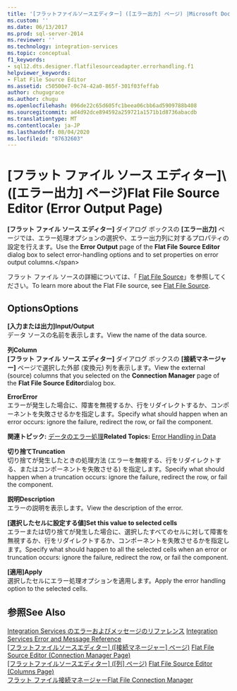 ```yaml
---
title: '[フラットファイルソースエディター] ([エラー出力] ページ) |Microsoft Docs'
ms.custom: ''
ms.date: 06/13/2017
ms.prod: sql-server-2014
ms.reviewer: ''
ms.technology: integration-services
ms.topic: conceptual
f1_keywords:
- sql12.dts.designer.flatfilesourceadapter.errorhandling.f1
helpviewer_keywords:
- Flat File Source Editor
ms.assetid: c50500e7-0c74-42a0-865f-301f03feffab
author: chugugrace
ms.author: chugu
ms.openlocfilehash: 096de22c65d605fc1beea06cbb6ad5909788b408
ms.sourcegitcommit: ad4d92dce894592a259721a1571b1d8736abacdb
ms.translationtype: MT
ms.contentlocale: ja-JP
ms.lasthandoff: 08/04/2020
ms.locfileid: "87632603"
---
```

# <a name="flat-file-source-editor-error-output-page"></a><span data-ttu-id="52f6c-102">[フラット ファイル ソース エディター]\ ([エラー出力] ページ)</span><span class="sxs-lookup"><span data-stu-id="52f6c-102">Flat File Source Editor (Error Output Page)</span></span>
  <span data-ttu-id="52f6c-103">**[フラット ファイル ソース エディター]** ダイアログ ボックスの **[エラー出力]** ページでは、エラー処理オプションの選択や、エラー出力列に対するプロパティの設定を行えます。</span><span class="sxs-lookup"><span data-stu-id="52f6c-103">Use the **Error Output** page of the **Flat File Source Editor** dialog box to select error-handling options and to set properties on error output columns.\</span></span>  
  
 <span data-ttu-id="52f6c-104">フラット ファイル ソースの詳細については、「 [Flat File Source](data-flow/flat-file-source.md)」を参照してください。</span><span class="sxs-lookup"><span data-stu-id="52f6c-104">To learn more about the Flat File source, see [Flat File Source](data-flow/flat-file-source.md).</span></span>  
  
## <a name="options"></a><span data-ttu-id="52f6c-105">Options</span><span class="sxs-lookup"><span data-stu-id="52f6c-105">Options</span></span>  
 <span data-ttu-id="52f6c-106">**[入力または出力]**</span><span class="sxs-lookup"><span data-stu-id="52f6c-106">**Input/Output**</span></span>  
 <span data-ttu-id="52f6c-107">データ ソースの名前を表示します。</span><span class="sxs-lookup"><span data-stu-id="52f6c-107">View the name of the data source.</span></span>  
  
 <span data-ttu-id="52f6c-108">**列**</span><span class="sxs-lookup"><span data-stu-id="52f6c-108">**Column**</span></span>  
 <span data-ttu-id="52f6c-109">**[フラット ファイル ソース エディター]** ダイアログ ボックスの **[接続マネージャー]** ページで選択した外部 (変換元) 列を表示します。</span><span class="sxs-lookup"><span data-stu-id="52f6c-109">View the external (source) columns that you selected on the **Connection Manager** page of the **Flat File Source Editor**dialog box.</span></span>  
  
 <span data-ttu-id="52f6c-110">**Error**</span><span class="sxs-lookup"><span data-stu-id="52f6c-110">**Error**</span></span>  
 <span data-ttu-id="52f6c-111">エラーが発生した場合に、障害を無視するか、行をリダイレクトするか、コンポーネントを失敗させるかを指定します。</span><span class="sxs-lookup"><span data-stu-id="52f6c-111">Specify what should happen when an error occurs: ignore the failure, redirect the row, or fail the component.</span></span>  
  
 <span data-ttu-id="52f6c-112">**関連トピック:** [データのエラー処理](data-flow/error-handling-in-data.md)</span><span class="sxs-lookup"><span data-stu-id="52f6c-112">**Related Topics:** [Error Handling in Data](data-flow/error-handling-in-data.md)</span></span>  
  
 <span data-ttu-id="52f6c-113">**切り捨て**</span><span class="sxs-lookup"><span data-stu-id="52f6c-113">**Truncation**</span></span>  
 <span data-ttu-id="52f6c-114">切り捨てが発生したときの処理方法 (エラーを無視する、行をリダイレクトする、またはコンポーネントを失敗させる) を指定します。</span><span class="sxs-lookup"><span data-stu-id="52f6c-114">Specify what should happen when a truncation occurs: ignore the failure, redirect the row, or fail the component.</span></span>  
  
 <span data-ttu-id="52f6c-115">**説明**</span><span class="sxs-lookup"><span data-stu-id="52f6c-115">**Description**</span></span>  
 <span data-ttu-id="52f6c-116">エラーの説明を表示します。</span><span class="sxs-lookup"><span data-stu-id="52f6c-116">View the description of the error.</span></span>  
  
 <span data-ttu-id="52f6c-117">**[選択したセルに設定する値]**</span><span class="sxs-lookup"><span data-stu-id="52f6c-117">**Set this value to selected cells**</span></span>  
 <span data-ttu-id="52f6c-118">エラーまたは切り捨てが発生した場合に、選択したすべてのセルに対して障害を無視するか、行をリダイレクトするか、コンポーネントを失敗させるかを指定します。</span><span class="sxs-lookup"><span data-stu-id="52f6c-118">Specify what should happen to all the selected cells when an error or truncation occurs: ignore the failure, redirect the row, or fail the component.</span></span>  
  
 <span data-ttu-id="52f6c-119">**[適用]**</span><span class="sxs-lookup"><span data-stu-id="52f6c-119">**Apply**</span></span>  
 <span data-ttu-id="52f6c-120">選択したセルにエラー処理オプションを適用します。</span><span class="sxs-lookup"><span data-stu-id="52f6c-120">Apply the error handling option to the selected cells.</span></span>  
  
## <a name="see-also"></a><span data-ttu-id="52f6c-121">参照</span><span class="sxs-lookup"><span data-stu-id="52f6c-121">See Also</span></span>  
 <span data-ttu-id="52f6c-122">[Integration Services のエラーおよびメッセージのリファレンス](../../2014/integration-services/integration-services-error-and-message-reference.md) </span><span class="sxs-lookup"><span data-stu-id="52f6c-122">[Integration Services Error and Message Reference](../../2014/integration-services/integration-services-error-and-message-reference.md) </span></span>  
 <span data-ttu-id="52f6c-123">[[フラットファイルソースエディター] &#40;[接続マネージャー] ページ&#41;](../../2014/integration-services/flat-file-source-editor-connection-manager-page.md) </span><span class="sxs-lookup"><span data-stu-id="52f6c-123">[Flat File Source Editor &#40;Connection Manager Page&#41;](../../2014/integration-services/flat-file-source-editor-connection-manager-page.md) </span></span>  
 <span data-ttu-id="52f6c-124">[[フラットファイルソースエディター] &#40;[列] ページ&#41;](../../2014/integration-services/flat-file-source-editor-columns-page.md) </span><span class="sxs-lookup"><span data-stu-id="52f6c-124">[Flat File Source Editor &#40;Columns Page&#41;](../../2014/integration-services/flat-file-source-editor-columns-page.md) </span></span>  
 [<span data-ttu-id="52f6c-125">フラット ファイル接続マネージャー</span><span class="sxs-lookup"><span data-stu-id="52f6c-125">Flat File Connection Manager</span></span>](connection-manager/file-connection-manager.md)  
  
  
